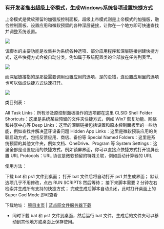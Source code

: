 ### 有开发者推出超级上帝模式，生成Windows系统各项设置快捷方式 

上帝模式是微软预留的加强版控制面板，超级上帝模式则是上帝模式的加强版，融合控制面板、设置应用和微软预留的各种深层链接，让你在一个地方即可快速查找并调整系统设置。

![](/assets1/file/2025/02/12-1.webp)

该脚本的主要功能是收集并为系统各种选项、部分应用程序和深层链接创建快捷方式，这些快捷方式会被自动分类，例如属于系统配置类的全部放在任务列表里。

![](/assets1/file/2025/02/12-2.webp)

而深层链接指的是那些需要调用设置应用的选项，是的没错，连设置应用里的选项也可以做成快捷方式快速打开。

![](/assets1/file/2025/02/12-3.webp)

类目列表：

All Task Links：所有涉及原控制面板操作的选项都在这里
CLSID Shell Folder Shortcuts：这里是系统某些预留的文件夹快捷方式，例如 Win7 恢复功能、网络和共享中心等
Deep Links：这里的深层链接包括设置和原本控制面板里的一些功能，例如查找并解决蓝牙设备问题
Hidden App Links：这里是微软预装应用的关联启动方式，包括反馈应用、商店、备份等
Special Named Folders：这里是系统预留的其他文件夹，例如文档、OneDrive、Program 等
System Settings：这里全部是设置应用的快捷方式，例如锁屏界面，你可以直接点快捷方式打开锁屏设置
URL Protocols：URL 协议是微软预留的特殊关联，例如启动计算器的 URL

使用方法：

下载 bat 和 ps1 文件到桌面；
打开 bat 文件后将自动打开 ps1 并生成界面；
默认选项几乎不用修改，点击 RUN SCRIPTS 然后等待；
接下来脚本需要 2 分钟左右检索并生成所有支持的快捷方式；
完成生成后脚本自动关闭，此时打开桌面上的 Super God Mode 即可查看

下载地址：
[项目主页](https://github.com/ThioJoe/Windows-Super-God-Mode/releases)
 | [蓝点网文件服务器下载](https://dl.lancdn.com/landian/script/supergodmode/v1.1.0)


* 同时下载 bat 和 ps1 文件到桌面，然后运行 bat 文件，生成后的文件夹可以移动到其他地方或桌面上保存使用。